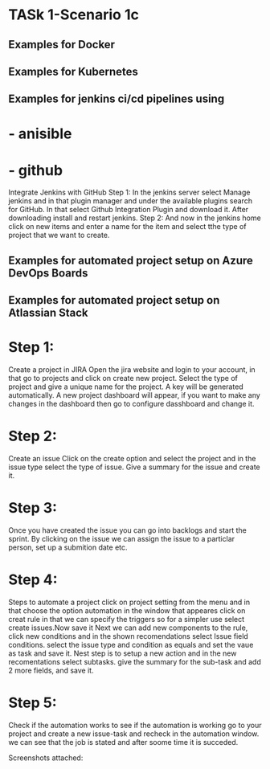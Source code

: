 # TASk 1-Scenario 1c

## Examples for Docker



## Examples for Kubernetes


## Examples for jenkins ci/cd pipelines using
# - anisible

# - github
Integrate Jenkins with GitHub 
Step 1:
In the jenkins server select Manage jenkins and in that plugin manager and under the available 
plugins search for GitHub. In that select Github Integration Plugin and download it. After 
downloading install and restart jenkins.
Step 2:
And now in the jenkins home click on new items and enter a name for the item and select tthe 
type of project that we want to create.

## Examples for automated project setup on Azure DevOps Boards


## Examples for automated project setup on Atlassian Stack
# Step 1: 
Create a project in JIRA
Open the jira website and login to your account, in that go to projects and click on create new project.
Select the type of project and give a unique name for the project. A key will be generated automatically.
A new project dashboard will appear, if you want to make any changes in the dashboard then go to configure dasshboard and change it.

# Step 2:
Create an issue
Click on the create option and select the project and in the issue type select the type of issue.
Give a summary for the issue and create it.

# Step 3:
Once you have created the issue you can go into backlogs and start the sprint.
By clicking on the issue we can assign the issue to a particlar person, set up a submition date etc.

# Step 4:
Steps to automate a project
click on project setting from the menu and in that choose the option automation in the window that appeares click on creat rule
in that we can specify the triggers so for a simpler use select create issues.Now save it
Next we can add new components to the rule, click new conditions and in the shown recomendations select Issue field conditions.
select the issue type and condition as equals and set the vaue as task and save it.
Nest step is to setup a new action and in the new recomentations select subtasks.
give the summary for the sub-task and add 2 more fields, and save it.

# Step 5:
Check if the automation works
to see if the automation is working go to your project and create a new issue-task and recheck in the automation window.
we can see that the job is stated and after soome time it is succeded.

Screenshots attached:

























 